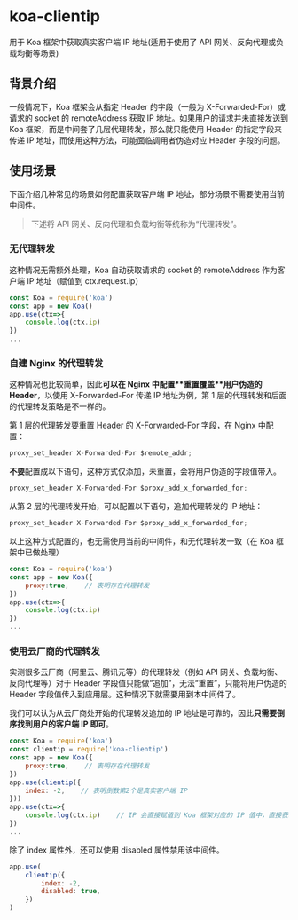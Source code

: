 # koa-clientip

用于 Koa 框架中获取真实客户端 IP 地址(适用于使用了 API 网关、反向代理或负载均衡等场景)

## 背景介绍

一般情况下，Koa 框架会从指定 Header 的字段（一般为 X-Forwarded-For）或请求的 socket 的 remoteAddress 获取 IP 地址。如果用户的请求并未直接发送到 Koa 框架，而是中间套了几层代理转发，那么就只能使用 Header 的指定字段来传递 IP 地址，而使用这种方法，可能面临调用者伪造对应 Header 字段的问题。

## 使用场景

下面介绍几种常见的场景如何配置获取客户端 IP 地址，部分场景不需要使用当前中间件。

> 下述将 API 网关、反向代理和负载均衡等统称为“代理转发”。

### 无代理转发

这种情况无需额外处理，Koa 自动获取请求的 socket 的 remoteAddress 作为客户端 IP 地址（赋值到 ctx.request.ip）

```javascript
const Koa = require('koa')
const app = new Koa()
app.use(ctx=>{
    console.log(ctx.ip)
})
...
```

### 自建 Nginx 的代理转发

这种情况也比较简单，因此**可以在 Nginx 中配置\*\***重置覆盖\***\*用户伪造的 Header**，以使用 X-Forwarded-For 传递 IP 地址为例，第 1 层的代理转发和后面的代理转发策略是不一样的。

第 1 层的代理转发要重置 Header 的 X-Forwarded-For 字段，在 Nginx 中配置：

```javascript
proxy_set_header X-Forwarded-For $remote_addr;
```

**不要**配置成以下语句，这种方式仅添加，未重置，会将用户伪造的字段值带入。

```javascript
proxy_set_header X-Forwarded-For $proxy_add_x_forwarded_for;
```

从第 2 层的代理转发开始，可以配置以下语句，追加代理转发的 IP 地址：

```javascript
proxy_set_header X-Forwarded-For $proxy_add_x_forwarded_for;
```

以上这种方式配置的，也无需使用当前的中间件，和无代理转发一致（在 Koa 框架中已做处理）

```javascript
const Koa = require('koa')
const app = new Koa({
    proxy:true,    // 表明存在代理转发
})
app.use(ctx=>{
    console.log(ctx.ip)
})
...
```

### 使用云厂商的代理转发

实测很多云厂商（阿里云、腾讯元等）的代理转发（例如 API 网关、负载均衡、反向代理等）对于 Header 字段值只能做“追加”，无法“重置”，只能将用户伪造的 Header 字段值传入到应用层。这种情况下就需要用到本中间件了。

我们可以认为从云厂商处开始的代理转发追加的 IP 地址是可靠的，因此**只需要倒序找到用户的客户端 IP 即可**。

```javascript
const Koa = require('koa')
const clientip = require('koa-clientip')
const app = new Koa({
    proxy:true,    // 表明存在代理转发
})
app.use(clientip({
    index: -2,    // 表明倒数第2个是真实客户端 IP
}))
app.use(ctx=>{
    console.log(ctx.ip)    // IP 会直接赋值到 Koa 框架对应的 IP 值中，直接获取使用即可
})
...
```

除了 index 属性外，还可以使用 disabled 属性禁用该中间件。

```javascript
app.use(
    clientip({
        index: -2,
        disabled: true,
    })
)
```
